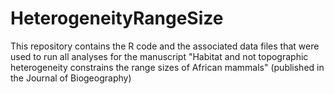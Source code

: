 # HeterogeneityRangeSize
This repository contains the R code and the associated data files that were used to run all analyses for the manuscript "Habitat and not topographic heterogeneity constrains the range sizes of African mammals" (published in the Journal of Biogeography)
